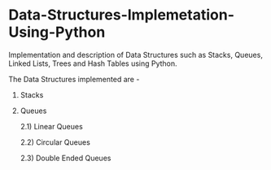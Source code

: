 # Data-Structures-Implemetation-Using-Python
Implementation and description of Data Structures such as Stacks, Queues, Linked Lists, Trees and Hash Tables using Python.

The Data Structures implemented are - 

1) Stacks
2) Queues
   
   2.1) Linear Queues
   
   2.2) Circular Queues
   
   2.3) Double Ended Queues
